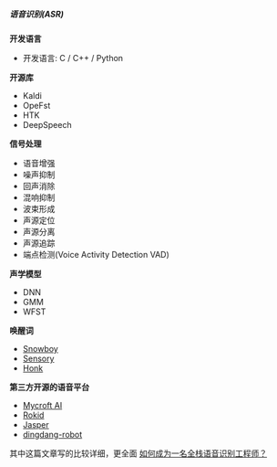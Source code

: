 ##### 语音识别(ASR)

**开发语言**

- 开发语言: C / C++ / Python 

**开源库**

- Kaldi
- OpeFst 
- HTK 
- DeepSpeech 

**信号处理**

- 语音增强
- 噪声抑制
- 回声消除
- 混响抑制
- 波束形成
- 声源定位
- 声源分离
- 声源追踪
- 端点检测(Voice Activity Detection VAD)

**声学模型**

- DNN 
- GMM 
- WFST  


**唤醒词**

- [Snowboy](https://github.com/Kitt-AI/snowboy)
- [Sensory](https://www.sensory.com/)
- [Honk](https://github.com/castorini/honk)

**第三方开源的语音平台**

- [Mycroft AI](https://mycroft.ai/)
- [Rokid](https://developer.rokid.com/docs/)
- [Jasper](https://github.com/jasperproject)
- [dingdang-robot](https://github.com/dingdang-robot/dingdang-robot)


其中这篇文章写的比较详细，更全面 [如何成为一名全栈语音识别工程师？](https://zhuanlan.zhihu.com/p/31193859)


